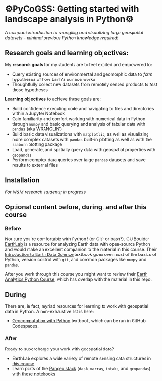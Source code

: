 # ⚙️PyCoGSS: Getting started with landscape analysis in Python⚙️
*A compact introduction to wrangling and visualizing large geospatial datasets - minimal previous Python knowledge required!*

## Research goals and learning objectives:

My **research goals** for my students are to feel excited and empowered to:
- Query existing sources of environmental and geomorphic data to *form* hypotheses of how Earth's surface works
- Thoughtfully collect new datasets from remotely sensed products to *test* those hypotheses

**Learning objectives** to achieve these goals are:

- Build confidence executing code and navigating to files and directories within a Jupyter Notebook 
- Gain familiarity and comfort working with numerical data in Python through `numpy` and basic querying and analysis of tabular data with `pandas` (aka WRANGLIN')
- Build basic data visualizations with `matplotlib`, as well as visualizing more complex datasets with `pandas` built-in plotting as well as with the `seaborn` plotting package
- Load, generate, and spatially query data with geospatial properties with `geopandas`
- Perform complex data queries over large `pandas` datasets and save results to external files

## Installation
*For W&M research students; in progress*

## Optional content before, during, and after this course

### Before
Not sure you're comfortable with Python? (or Git? or bash?). CU Boulder [EarthLab]() is a resource for analyzing Earth data with open-source Python and would make an excellent companion to the material in this course. Their [Introduction to Earth Data Science](https://www.earthdatascience.org/courses/intro-to-earth-data-science/) textbook goes over most of the basics of Python, version control with `git`, and common packages like `numpy` and `pandas`. 

After you work through this course you might want to review their [Earth Analytics Python Course](https://www.earthdatascience.org/courses/earth-analytics-python//), which has overlap with the material in this repo. 

## During
There are, in fact, myriad resources for learning to work with geospatial data in Python. A non-exhaustive list is here:
- [Geocomputation with Python](https://py.geocompx.org/) textbook, which can be run in GitHub Codespaces. 

### After
Ready to supercharge your work with geospatial data? 
- EarthLab explores a wide variety of remote sensing data structures in [this course](https://www.earthdatascience.org/courses/use-data-open-source-python/)
- Learn parts of the [Pangeo stack](https://pangeo.io/architecture.html) (`dask`, `xarray`, `intake`, and `geopandas`) with [these notebooks](https://gallery.pangeo.io/repos/pangeo-data/pangeo-tutorial-gallery/index.html)